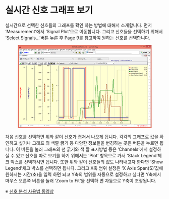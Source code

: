 # 실시간 신호 그래프 보기

실시간으로 선택한 신호들의 그래프를 확인 하는 방법에 대해서 소개합니다. 먼저 ‘Measurement’에서 ‘Signal Plot’으로 이동합니다. 그리고 신호들을 선택하기 위해서 ‘Select Signals…’버튼 누른 후 Page 9를 참고하여 원하는 신호를 선택합니다.

<figure><img src="../.gitbook/assets/SignalPlot.png" alt=""><figcaption></figcaption></figure>

처음 신호를 선택하면 위와 같이 신호가 겹쳐서 나오게 됩니다. 각각의 그래프로 값을 확인하고 싶거나 그래프 의 색깔 굵기 등 다양한 정보들을 변경하는 곳은 버튼을 누르면 됩니다. 이 버튼을 눌러 그래프의 선 굵기와 색 깔 표시방법 등은 ‘Channels’에서 설정하실 수 있고 신호를 따로 보기를 하기 위해서는 ‘Plot’ 항목으로 가서 ‘Stack Legend’체크 박스를 선택하시면 됩니다. 또한 위와 같이 신호들의 값도 나타내고자 한다면 ‘Show Legend’체크 박스를 선택하면 됩니다. 그리고 X축 범위 설정은 ‘X Axis Span(S)’값에 원하시는 시간(초)을 입력 하면 되고 Y축의 범위를 자동으로 설정하고 싶다면 Y축에서 마우스 오른쪽 버튼을 눌러 ‘Zoom to Fit’을 선택하 면 자동으로 Y축이 조정됩니다.

※ [신호 분석 사용법 동영상](http://screencast-o-matic.com/watch/colii4htFp)
